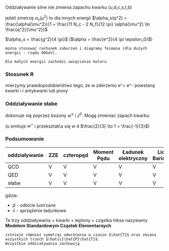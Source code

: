 Oddziaływanie silne nie zmienia zapachu kwarku (u,d,c,s,t,b)

jeżeli zmeirzę $\alpha_s (\mu^2)$ to dla innych energii $\alpha_s(q^2) = \frac{\alpha(\mu^2)}{1 + \frac{11 N_c - 2 N_f}{12 \pi} \alpha(\mu^2) \ln \frac{q^2}{\mu^2}}$

$\alpha_s = \frac{g^2}{4 \pi}$ ($\alpha = \frac{e^2}{4 \pi \epsilon_0}$)

```{note}
można stosować rachunek zaburzeń i diagramy feimana (dla dużych energii - rzędu 90GeV).

Dla małych energii zachodzi uwięzienie koloru
```

### Stosunek R

mierzymy prawdopodobieńśtwo tego, że w zderzeniu e^+ e^- powstaną kwarki i i antykwarki lub piony

### Oddziaływanie słabe

dokonuje się poprzez bozony $w^{\pm}$ i $z^0$. Mogą zmieniać zapach kwarku.

(u emituje $w^+$ i przekształća się w d $\frac{2}{3} \to 1 + \frac{-1}{3}$)


### Podsumowanie

| oddziaływanie | ZZE | czteropęd | Moment Pędu | Ładunek elektryczny | Liczba Barionowa | Izospin | I3 | Dziwność | Charm | $\hat{p} | $\hat{c}$ |
|---|---|---|---|---|---|---|---|---|---|---|---|
| QCD | V | V | V | V | V | V | V | V | V | V | V |
| QED | V | V | V | V | V | X | V | V | V | V | V |
| słabe | V | V | V | V | V | X | X | X | X | X | X |

gdzie:
- $\hat{p}$ - odbicie lustrzane
- $\hat{c}$ - sprzężenie ładunkowe

Te trzy oddziaływania + kwarki + leptony + cząstka hiksa nazywamy **Modelem Standardowym Cząstek Elementarnych**.

```{note}
istnieje róœnież symetrai odwróćenia w czasie $\hat{T}$ oraz zmiana wszystkich trzech $\hat{c}\hat{P}\hat{T}$.
Wszystkie oddziaływania zachowują
```
